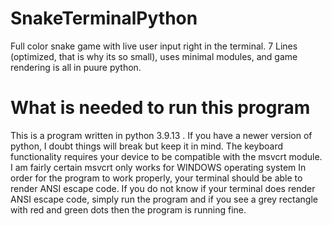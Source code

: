 # SnakeTerminalPython
Full color snake game with live user input right in the terminal. 7 Lines (optimized, that is why its so small), uses minimal modules, and game rendering is all in puure python. 
# What is needed to run this program
This is a program written in python 3.9.13 . If you have a newer version of python, I doubt things will break but keep it in mind. 
The keyboard functionality requires your device to be compatible with the msvcrt module. I am fairly certain msvcrt only works for WINDOWS operating system
In order for the program to work properly, your terminal should be able to render ANSI escape code. If you do not know if your terminal does render ANSI escape code, simply run the program and if you  see a grey rectangle with red and green dots then the program is running fine. 
